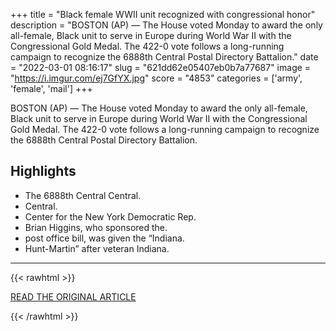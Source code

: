 +++
title = "Black female WWII unit recognized with congressional honor"
description = "BOSTON (AP) — The House voted Monday to award the only all-female, Black unit to serve in Europe during World War II with the Congressional Gold Medal.  The 422-0 vote follows a long-running campaign to recognize the 6888th Central Postal Directory  Battalion."
date = "2022-03-01 08:16:17"
slug = "621dd62e05407eb0b7a77687"
image = "https://i.imgur.com/ej7GfYX.jpg"
score = "4853"
categories = ['army', 'female', 'mail']
+++

BOSTON (AP) — The House voted Monday to award the only all-female, Black unit to serve in Europe during World War II with the Congressional Gold Medal.  The 422-0 vote follows a long-running campaign to recognize the 6888th Central Postal Directory  Battalion.

## Highlights

- The 6888th Central Central.
- Central.
- Center for the New York Democratic Rep.
- Brian Higgins, who sponsored the.
- post office bill, was given the “Indiana.
- Hunt-Martin” after veteran Indiana.

---

{{< rawhtml >}}
  <p class="article-category">
    <a target="_blank" href="https://apnews.com/article/business-race-and-ethnicity-racial-injustice-congress-a801e5e329c274efac243fcdaf1984e4">READ THE ORIGINAL ARTICLE</a>
  </p>
{{< /rawhtml >}}
